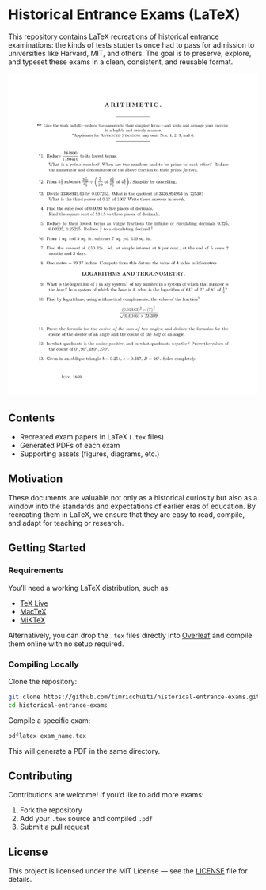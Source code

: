 # Historical Entrance Exams (LaTeX)

This repository contains LaTeX recreations of historical entrance examinations: the kinds of tests students once had to pass for admission to universities like Harvard, MIT, and others. The goal is to preserve, explore, and typeset these exams in a clean, consistent, and reusable format.

![Preview of a recreated entrance exam](assets/preview.png)

## Contents

- Recreated exam papers in LaTeX (`.tex` files)
- Generated PDFs of each exam
- Supporting assets (figures, diagrams, etc.)


## Motivation
These documents are valuable not only as a historical curiosity but also as a window into the standards and expectations of earlier eras of education. By recreating them in LaTeX, we ensure that they are easy to read, compile, and adapt for teaching or research.

## Getting Started

### Requirements
You’ll need a working LaTeX distribution, such as:
- [TeX Live](https://www.tug.org/texlive/)
- [MacTeX](https://tug.org/mactex/)
- [MiKTeX](https://miktex.org/)

Alternatively, you can drop the `.tex` files directly into [Overleaf](https://www.overleaf.com/) and compile them online with no setup required.

### Compiling Locally
Clone the repository:
```bash
git clone https://github.com/timricchuiti/historical-entrance-exams.git
cd historical-entrance-exams
```

Compile a specific exam:
```bash
pdflatex exam_name.tex
```
This will generate a PDF in the same directory.

## Contributing

Contributions are welcome! If you’d like to add more exams:

1. Fork the repository
2. Add your `.tex` source and compiled `.pdf`
3. Submit a pull request

## License

This project is licensed under the MIT License — see the [LICENSE](LICENSE) file for details.